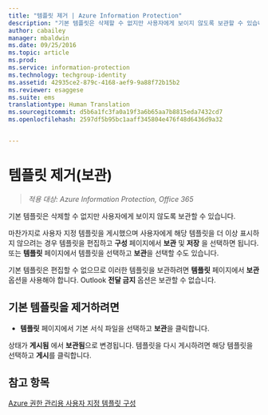 ```yaml
---
title: "템플릿 제거 | Azure Information Protection"
description: "기본 템플릿은 삭제할 수 없지만 사용자에게 보이지 않도록 보관할 수 있습니다."
author: cabailey
manager: mbaldwin
ms.date: 09/25/2016
ms.topic: article
ms.prod: 
ms.service: information-protection
ms.technology: techgroup-identity
ms.assetid: 42935ce2-879c-4168-aef9-9a88f72b15b2
ms.reviewer: esaggese
ms.suite: ems
translationtype: Human Translation
ms.sourcegitcommit: d5b6a1fc3fa0a19f3a6b65aa7b8815eda7432cd7
ms.openlocfilehash: 2597df5b95bc1aaff345804e476f48d6436d9a32


---
```



# 템플릿 제거(보관)

>*적용 대상: Azure Information Protection, Office 365*

기본 템플릿은 삭제할 수 없지만 사용자에게 보이지 않도록 보관할 수 있습니다.

마찬가지로 사용자 지정 템플릿을 게시했으며 사용자에게 해당 템플릿을 더 이상 표시하지 않으려는 경우 템플릿을 편집하고 **구성** 페이지에서 **보관** 및 **저장** 을 선택하면 됩니다. 또는 **템플릿** 페이지에서 템플릿을 선택하고 **보관**을 선택할 수도 있습니다.

기본 템플릿은 편집할 수 없으므로 이러한 템플릿을 보관하려면 **템플릿** 페이지에서 **보관** 옵션을 사용해야 합니다. Outlook **전달 금지** 옵션은 보관할 수 없습니다.

## 기본 템플릿을 제거하려면

-   **템플릿** 페이지에서 기본 서식 파일을 선택하고 **보관**을 클릭합니다.

상태가 **게시됨** 에서 **보관됨**으로 변경됩니다. 템플릿을 다시 게시하려면 해당 템플릿을 선택하고 **게시**를 클릭합니다.



## 참고 항목
[Azure 권한 관리용 사용자 지정 템플릿 구성](configure-custom-templates.md)


<!--HONumber=Sep16_HO4-->


